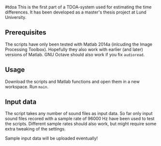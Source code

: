 #tdoa
This is the first part of a TDOA-system used for estimating the time differences.
It has been developed as a master's thesis project at Lund University.

Prerequisites
-------------
The scripts have only been tested with Matlab 2014a (inlcuding the Image Processing Toolbox).
Hopefully they also work with earlier (and later) versions of Matlab.
GNU Octave should also work if you fix `audioread`.

Usage
-----
Download the scripts and Matlab functions and open them in a new workspace.
Run `main`.

Input data
----------
The script takes any number of sound files as input data.
So far only input sound files recored with a sample rate of 96000 Hz have been used to test the scripts.
Different sample rates should also work, but might require some extra tweaking of the settings.

Sample input data will be uploaded eventually!

